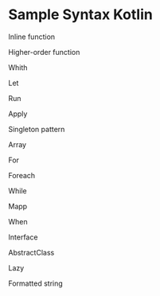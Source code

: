 # Sample Syntax Kotlin

<p>Inline function</p>
<p>Higher-order function</p>
<p>Whith</p>
<p>Let</p>
<p>Run</p>
<p>Apply</p>
<p>Singleton pattern</p>
<p>Array</p>
<p>For</p>
<p>Foreach</p>
<p>While</p>
<p>Mapp</p>
<p>When</p>
<p>Interface</p>
<p>AbstractClass</p>
<p>Lazy</p>
<p>Formatted string</p>
